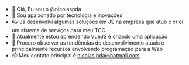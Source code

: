 - 👋 Olá, Eu sou o @nicolaspda
- 👀 Sou apaixonado por tecnologia e inovações
- 👓 Já desenvolvi algumas soluções em JS na empresa que atuo e criei um sistema de serviços para meu TCC
- 🌱 Atualmente estou aprendendo VueJS e criando uma aplicação
- 💞️ Procuro observar as tendências de desenvolvimento atuais e principalmente recursos envolvendo programação para a Web
- 📫 Meu contato principal é nicolas.pda@hotmail.com

<!---
nicolaspda/nicolaspda is a ✨ special ✨ repository because its `README.md` (this file) appears on your GitHub profile.
You can click the Preview link to take a look at your changes.
--->
